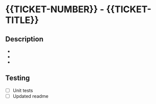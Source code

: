 # {{TICKET-NUMBER}} - {{TICKET-TITLE}}

## Description
*
*
*

## Testing
- [ ] Unit tests
- [ ] Updated readme
